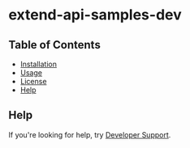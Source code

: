 # extend-api-samples-dev

## Table of Contents

* [Installation](#installation)
* [Usage](#usage)
* [License](#)
* [Help](#Help)


## Help

If you're looking for help, try [Developer Support](https://developer.intermedia.com/articles/feedback.html). 
